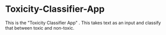 # Toxicity-Classifier-App
This is the "Toxicity Classifier App" . This takes text as an input and classify that between toxic and non-toxic.
